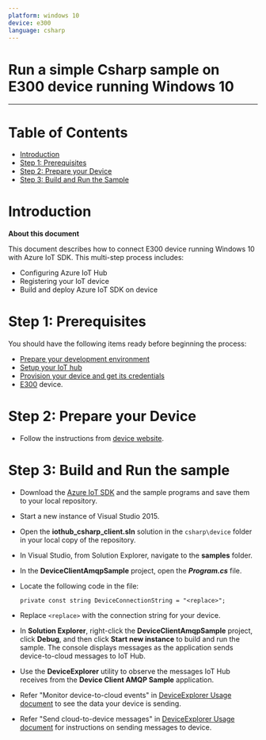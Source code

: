 ```yaml
---
platform: windows 10
device: e300
language: csharp
---
```


Run a simple Csharp sample on E300 device running Windows 10
===
---

# Table of Contents

-   [Introduction](#Introduction)
-   [Step 1: Prerequisites](#Prerequisites)
-   [Step 2: Prepare your Device](#PrepareDevice)
-   [Step 3: Build and Run the Sample](#Build)

<a name="Introduction"></a>
# Introduction

**About this document**

This document describes how to connect E300 device running Windows 10 with Azure IoT SDK. This multi-step process includes:
-   Configuring Azure IoT Hub
-   Registering your IoT device
-   Build and deploy Azure IoT SDK on device

<a name="Prerequisites"></a>
# Step 1: Prerequisites

You should have the following items ready before beginning the process:

-   [Prepare your development environment][setup-devbox-windows]
-   [Setup your IoT hub][lnk-setup-iot-hub]
-   [Provision your device and get its credentials][lnk-manage-iot-hub]
-   [E300](http://client.mitac.com/products-Embedded-Box-PC-E300.html) device.

<a name="PrepareDevice"></a>
# Step 2: Prepare your Device

-   Follow the instructions from [device website](http://client.mitac.com/products-Embedded-Box-PC-E300.html).

<a name="Build"></a>
# Step 3: Build and Run the sample

-   Download the [Azure IoT SDK](https://github.com/Azure/azure-iot-sdks) and the sample programs and save them to your local repository.
-   Start a new instance of Visual Studio 2015.
-   Open the **iothub_csharp_client.sln** solution in the `csharp\device` folder in your local copy of the repository.
-   In Visual Studio, from Solution Explorer, navigate to the **samples** folder.
-   In the **DeviceClientAmqpSample** project, open the ***Program.cs*** file.
-   Locate the following code in the file:

        private const string DeviceConnectionString = "<replace>";
        
-   Replace `<replace>` with the connection string for your device.
-   In **Solution Explorer**, right-click the **DeviceClientAmqpSample** project, click **Debug**, and then click **Start new instance** to build and run the sample. The console displays messages as the application sends device-to-cloud messages to IoT Hub.
-   Use the **DeviceExplorer** utility to observe the messages IoT Hub receives from the **Device Client AMQP Sample** application.
-   Refer "Monitor device-to-cloud events" in [DeviceExplorer Usage document](https://github.com/Azure/azure-iot-sdk-csharp/blob/master/tools/DeviceExplorer/doc/how_to_use_device_explorer.md) to see the data your device is sending.
-   Refer "Send cloud-to-device messages" in [DeviceExplorer Usage document](https://github.com/Azure/azure-iot-sdk-csharp/blob/master/tools/DeviceExplorer/doc/how_to_use_device_explorer.md) for instructions on sending messages to device.

[setup-devbox-windows]: https://github.com/Azure/azure-iot-sdk-c/blob/master/doc/devbox_setup.md
[lnk-setup-iot-hub]: ../setup_iothub.md
[lnk-manage-iot-hub]: ../manage_iot_hub.md
